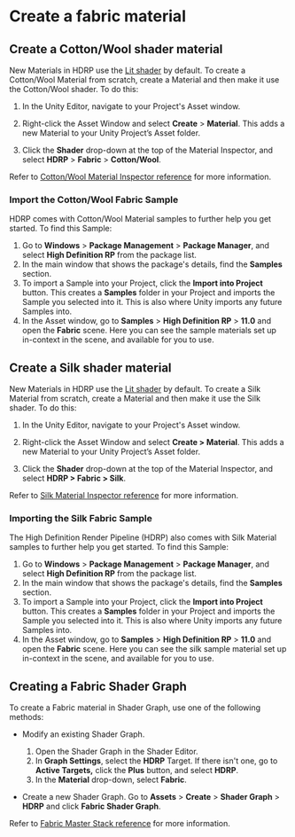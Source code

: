 # Create a fabric material

## Create a Cotton/Wool shader material

New Materials in HDRP use the [Lit shader](lit-material.md) by default. To create a Cotton/Wool Material from scratch, create a Material and then make it use the Cotton/Wool shader. To do this:

1. In the Unity Editor, navigate to your Project's Asset window.

2. Right-click the Asset Window and select **Create** > **Material**. This adds a new Material to your Unity Project’s Asset folder.

3. Click the **Shader** drop-down at the top of the Material Inspector, and select **HDRP** > **Fabric** > **Cotton/Wool**.

Refer to [Cotton/Wool Material Inspector reference](cotton-wool-material-inspector-reference.md) for more information.

### Import the Cotton/Wool Fabric Sample

HDRP comes with Cotton/Wool Material samples to further help you get started. To find this Sample:

1. Go to **Windows** > **Package Management** > **Package Manager**, and select **High Definition RP** from the package list.
2. In the main window that shows the package's details, find the **Samples** section.
3. To import a Sample into your Project, click the **Import into Project** button. This creates a **Samples** folder in your Project and imports the Sample you selected into it. This is also where Unity imports any future Samples into.
4. In the Asset window, go to **Samples** > **High Definition RP** > **11.0** and open the **Fabric** scene. Here you can see the sample materials set up in-context in the scene, and available for you to use.

## Create a Silk shader material

New Materials in HDRP use the [Lit shader](lit-material.md) by default. To create a Silk Material from scratch, create a Material and then make it use the Silk shader. To do this:

1. In the Unity Editor, navigate to your Project's Asset window.

2. Right-click the Asset Window and select **Create > Material**. This adds a new Material to your Unity Project’s Asset folder.

3. Click the **Shader** drop-down at the top of the Material Inspector, and select **HDRP > Fabric > Silk**.

Refer to [Silk Material Inspector reference](silk-material-inspector-reference.md) for more information.

### Importing the Silk Fabric Sample

The High Definition Render Pipeline (HDRP) also comes with Silk Material samples to further help you get started. To find this Sample:

1. Go to **Windows** > **Package Management** > **Package Manager**, and select **High Definition RP** from the package list.
2. In the main window that shows the package's details, find the **Samples** section.
3. To import a Sample into your Project, click the **Import into Project** button. This creates a **Samples** folder in your Project and imports the Sample you selected into it. This is also where Unity imports any future Samples into.
4. In the Asset window, go to **Samples** > **High Definition RP** > **11.0** and open the **Fabric** scene. Here you can see the silk sample material set up in-context in the scene, and available for you to use.

## Creating a Fabric Shader Graph

To create a Fabric material in Shader Graph, use one of the following methods:

* Modify an existing Shader Graph.

    1. Open the Shader Graph in the Shader Editor.
    2. In **Graph Settings**, select the **HDRP** Target. If there isn't one, go to **Active Targets,** click the **Plus** button, and select **HDRP**.
    3. In the **Material** drop-down, select **Fabric**.

* Create a new Shader Graph. Go to **Assets** > **Create** > **Shader Graph** > **HDRP** and click **Fabric Shader Graph**.

Refer to [Fabric Master Stack reference](fabric-master-stack-reference.md) for more information.




